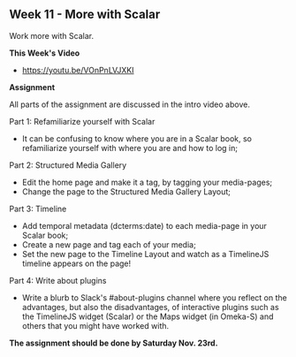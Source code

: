 ## Week 11 - More with Scalar

Work more with Scalar.

**This Week's Video**

- <https://youtu.be/VOnPnLVJXKI>

**Assignment**

All parts of the assignment are discussed in the intro video above.

Part 1: Refamiliarize yourself with Scalar
- It can be confusing to know where you are in a Scalar book, so refamiliarize yourself with where you are and how to log in;

Part 2: Structured Media Gallery
- Edit the home page and make it a tag, by tagging your media-pages;
- Change the page to the Structured Media Gallery Layout;

Part 3: Timeline
- Add temporal metadata (dcterms:date) to each media-page in your Scalar book;
- Create a new page and tag each of your media;
- Set the new page to the Timeline Layout and watch as a TimelineJS timeline appears on the page!

Part 4: Write about plugins
- Write a blurb to Slack's #about-plugins channel where you reflect on the advantages, but also the disadvantages, of interactive plugins such as the TimelineJS widget (Scalar) or the Maps widget (in Omeka-S) and others that you might have worked with.

**The assignment should be done by Saturday Nov. 23rd.**
